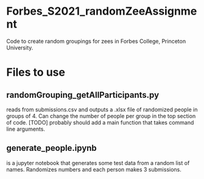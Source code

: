 # Forbes_S2021_randomZeeAssignment
Code to create random groupings for zees in Forbes College, Princeton University.

# Files to use
## randomGrouping_getAllParticipants.py 

reads from submissions.csv and outputs a .xlsx file of randomized people in groups of 4. Can change the number 
of people per group in the top section of code. [TODO] probably should add a main function that takes command line arguments.

## generate_people.ipynb

is a jupyter notebook that generates some test data from a random list of names. Randomizes numbers and each person makes 3 submissions.
